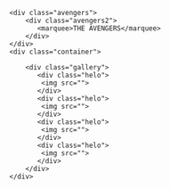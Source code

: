 
<!DOCTYPE html>
<html lang="en">
<head>
    <meta charset="UTF-8">
    <meta name="viewport" content="width=device-width, initial-scale=1.0">
    <title>Avengers Image Cards</title>
    <link rel="stylesheet" href="images.css">
</head>
<body>

    <div class="avengers">
        <div class="avengers2">
           <marquee>THE AVENGERS</marquee>
        </div>
    </div>
    <div class="container">
        
        <div class="gallery">
           <div class="helo">
            <img src="">
           </div>
           <div class="helo">
            <img src="">
           </div>
           <div class="helo">
            <img src="">
           </div>
           <div class="helo">
            <img src="">
           </div>
        </div>
    </div>
</body>
</html>
